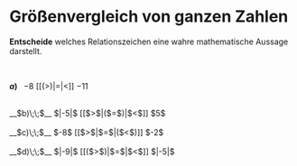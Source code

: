 <!--
version:  0.0.1

language: de

@style
input {
    text-align: center;
}

.flex-container {
    display: flex;
    flex-wrap: wrap;
    align-items: stretch;
    gap: 20px;
}

.flex-child {
    flex: 1;
    min-width: 350px;
    margin-right: 20px;
}

@media (max-width: 400px) {
    .flex-child {
        flex: 100%;
        margin-right: 0;
    }
}
@end

formula: \carry   \textcolor{red}{\scriptsize #1}
formula: \digit   \rlap{\carry{#1}}\phantom{#2}#2
formula: \permil  \text{‰}

import: https://raw.githubusercontent.com/LiaTemplates/Tikz-Jax/main/README.md

script: https://cdn.jsdelivr.net/gh/LiaTemplates/Tikz-Jax@main/dist/index.js


tags: Negative Zahlen, Zahlenverständnis, leicht, sehr niedrig, Angeben

comment: Welche Zahl ist größer? Gib es an.

author: Martin Lommatzsch

-->




# Größenvergleich von ganzen Zahlen

**Entscheide** welches Relationszeichen eine wahre mathematische Aussage darstellt.

<br>
<section class="flex-container">
<div class="flex-child">

__$a)\;\;$__ $-8$ [[($>$)|$=$|$<$]] $-11$ 
<br>
</div>
<div class="flex-child">
<br>
__$b)\;\;$__ $|-5|$ [[$>$|($=$)|$<$]] $5$ 
<br>
</div>
<div class="flex-child">
<br>
__$c)\;\;$__ $-8$ [[$>$|$=$|($<$)]] $-2$ 
<br>
</div>
<div class="flex-child">
<br>
__$d)\;\;$__ $|-9|$ [[($>$)|$=$|$<$]] $|-5|$ 

</div>
</section>
<br>
<br>
<br>
<br>


